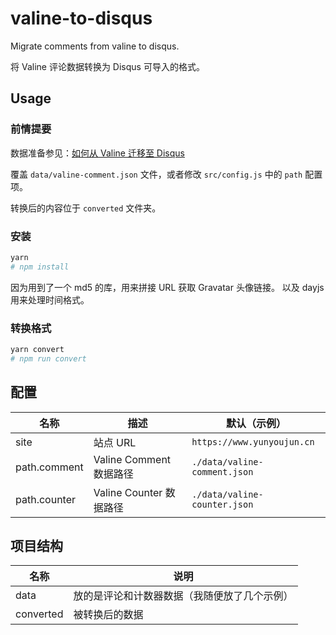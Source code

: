 # valine-to-disqus

Migrate comments from valine to disqus.

将 Valine 评论数据转换为 Disqus 可导入的格式。

## Usage

### 前情提要

数据准备参见：[如何从 Valine 迁移至 Disqus](https://www.yunyoujun.cn/posts/migrate-from-valine-to-disqus/)

覆盖 `data/valine-comment.json` 文件，或者修改 `src/config.js` 中的 `path` 配置项。

转换后的内容位于 `converted` 文件夹。

### 安装

```sh
yarn
# npm install
```

因为用到了一个 md5 的库，用来拼接 URL 获取 Gravatar 头像链接。
以及 dayjs 用来处理时间格式。

### 转换格式

```sh
yarn convert
# npm run convert
```

## 配置

| 名称         | 描述                    | 默认（示例）                 |
| ------------ | ----------------------- | ---------------------------- |
| site         | 站点 URL                | `https://www.yunyoujun.cn`   |
| path.comment | Valine Comment 数据路径 | `./data/valine-comment.json` |
| path.counter | Valine Counter 数据路径 | `./data/valine-counter.json` |

## 项目结构

| 名称      | 说明                                         |
| --------- | -------------------------------------------- |
| data      | 放的是评论和计数器数据（我随便放了几个示例） |
| converted | 被转换后的数据                               |
